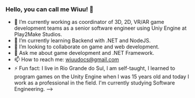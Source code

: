 ### Hello, you can call me Wiuu! 👋

- 🔭 I’m currently working as coordinator of 3D, 2D, VR/AR game development teams as a senior software engineer using Uniy Engine at Play2Make Studios.
- 🌱 I’m currently learning Backend with .NET and NodeJS.
- 👯 I’m looking to collaborate on game and web development.
- 💬 Ask me about game development and .NET Framework.
- 📫 How to reach me: wiuudocs@gmail.com
- ⚡ Fun fact: I live in Rio Grande do Sul, I am self-taught, I learned to program games on the Unity Engine when I was 15 years old and today I work as a professional in the field. I'm currently studying Software Engineering.
-->
